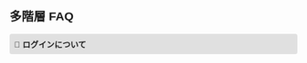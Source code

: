 <!DOCTYPE html>
<html lang="ja">
<head>
  <meta charset="UTF-8">
  <title>多階層FAQ</title>
  <style>
    body {
      font-family: sans-serif;
      padding: 20px;
    }
    .layer {
      margin-left: 20px;
      margin-top: 10px;
    }
    .faq-toggle {
      background-color: #e0e0e0;
      padding: 8px;
      margin-top: 5px;
      cursor: pointer;
      font-weight: bold;
      border-radius: 4px;
    }
    .faq-content {
      display: none;
      padding: 10px;
      background-color: #f9f9f9;
      border-left: 3px solid #0078D7;
      border-radius: 4px;
    }
  </style>
</head>
<body>

  <h2>多階層 FAQ</h2>

  <!-- 第1階層 -->
  <div class="faq-toggle" onclick="toggle(this)">🔽 ログインについて</div>
  <div class="faq-content layer">
    
    <!-- 第2階層 -->
    <div class="faq-toggle" onclick="toggle(this)">🔽 ID／パスワード関連</div>
    <div class="faq-content layer">
      
      <!-- 第3階層 -->
      <div class="faq-toggle" onclick="toggle(this)">🔽 パスワードを忘れた場合</div>
      <div class="faq-content layer">
        
        <!-- 第4階層 -->
        <p><strong>Q:</strong> 再設定方法は？<br>
           <strong>A:</strong> ログイン画面の「パスワードをお忘れですか？」をクリックして、登録メールアドレスを入力してください。</p>
      </div>

    </div>

    <!-- 他の第2階層 -->
    <div class="faq-toggle" onclick="toggle(this)">🔽 2段階認証の設定</div>
    <div class="faq-content layer">
      <p><strong>Q:</strong> 認証アプリは何を使えばよい？<br>
         <strong>A:</strong> Google AuthenticatorまたはMicrosoft Authenticatorが利用可能です。</p>
    </div>

  </div>

<script>
function toggle(element) {
  const next = element.nextElementSibling;
  const isVisible = next.style.display === "block";
  next.style.display = isVisible ? "none" : "block";
  element.textContent = isVisible
    ? element.textContent.replace("🔼", "🔽")
    : element.textContent.replace("🔽", "🔼");
}
</script>

</body>
</html>
